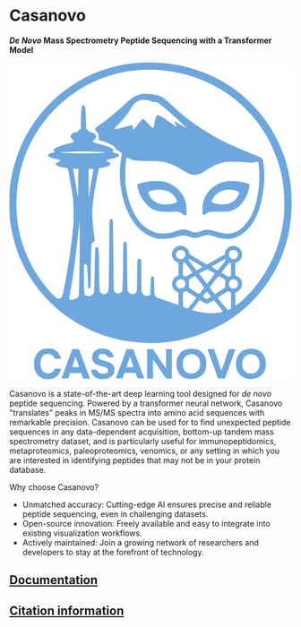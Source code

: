 # Casanovo

**_De Novo_ Mass Spectrometry Peptide Sequencing with a Transformer Model**

![Casanovo logo](docs/images/logo.svg)

Casanovo is a state-of-the-art deep learning tool designed for _de novo_ peptide sequencing.
Powered by a transformer neural network, Casanovo "translates" peaks in MS/MS spectra into amino acid sequences with remarkable precision.
Casanovo can be used for to find unexpected peptide sequences in any data-dependent acquisition, bottom-up tandem mass spectrometry dataset, and is particularly useful for immunopeptidomics, metaproteomics, paleoproteomics, venomics, or any setting in which you are interested in identifying peptides that may not be in your protein database.

Why choose Casanovo?

- Unmatched accuracy: Cutting-edge AI ensures precise and reliable peptide sequencing, even in challenging datasets.
- Open-source innovation: Freely available and easy to integrate into existing visualization workflows.
- Actively maintained: Join a growing network of researchers and developers to stay at the forefront of technology.

## [Documentation](https://casanovo.readthedocs.io/en/latest/)

## [Citation information](https://casanovo.readthedocs.io/en/latest/cite.html)
